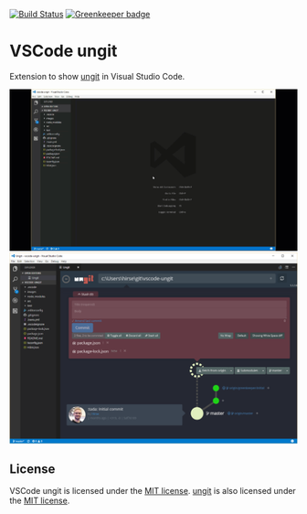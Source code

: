 [![Build Status](https://travis-ci.org/Hirse/vscode-ungit.svg?branch=master)](https://travis-ci.org/Hirse/vscode-ungit)
[![Greenkeeper badge](https://badges.greenkeeper.io/Hirse/vscode-ungit.svg)](https://greenkeeper.io/)

# VSCode ungit
Extension to show [ungit][ungit] in Visual Studio Code.

![Ungit in VSCode as gif](https://raw.githubusercontent.com/Hirse/vscode-ungit/master/screenshots/ungit.gif)  
![Ungit in VSCode](https://raw.githubusercontent.com/Hirse/vscode-ungit/master/screenshots/ungit.png)  

## License
VSCode ungit is licensed under the [MIT license][MIT]. [ungit][ungit] is also licensed under the [MIT license][MIT].  


[MIT]: http://opensource.org/licenses/MIT
[ungit]: https://github.com/FredrikNoren/ungit
